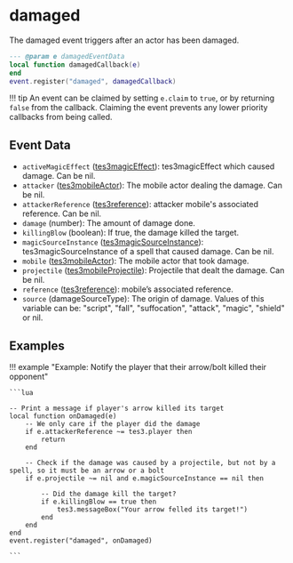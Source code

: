 # damaged

The damaged event triggers after an actor has been damaged.

```lua
--- @param e damagedEventData
local function damagedCallback(e)
end
event.register("damaged", damagedCallback)
```

!!! tip
	An event can be claimed by setting `e.claim` to `true`, or by returning `false` from the callback. Claiming the event prevents any lower priority callbacks from being called.

## Event Data

* `activeMagicEffect` ([tes3magicEffect](../../types/tes3magicEffect)): tes3magicEffect which caused damage. Can be nil.
* `attacker` ([tes3mobileActor](../../types/tes3mobileActor)): The mobile actor dealing the damage. Can be nil.
* `attackerReference` ([tes3reference](../../types/tes3reference)): attacker mobile's associated reference. Can be nil.
* `damage` (number): The amount of damage done.
* `killingBlow` (boolean): If true, the damage killed the target.
* `magicSourceInstance` ([tes3magicSourceInstance](../../types/tes3magicSourceInstance)): tes3magicSourceInstance of a spell that caused damage. Can be nil.
* `mobile` ([tes3mobileActor](../../types/tes3mobileActor)): The mobile actor that took damage.
* `projectile` ([tes3mobileProjectile](../../types/tes3mobileProjectile)): Projectile that dealt the damage. Can be nil.
* `reference` ([tes3reference](../../types/tes3reference)): mobile’s associated reference.
* `source` (damageSourceType): The origin of damage. Values of this variable can be: "script", "fall", "suffocation", "attack", "magic", "shield" or nil.

## Examples

!!! example "Example: Notify the player that their arrow/bolt killed their opponent"

	```lua
	
	-- Print a message if player's arrow killed its target
	local function onDamaged(e)
	    -- We only care if the player did the damage
	    if e.attackerReference ~= tes3.player then
	        return
	    end
	
	    -- Check if the damage was caused by a projectile, but not by a spell, so it must be an arrow or a bolt
	    if e.projectile ~= nil and e.magicSourceInstance == nil then
	
	        -- Did the damage kill the target?
	        if e.killingBlow == true then
	            tes3.messageBox("Your arrow felled its target!")
	        end
	    end
	end
	event.register("damaged", onDamaged)

	```

